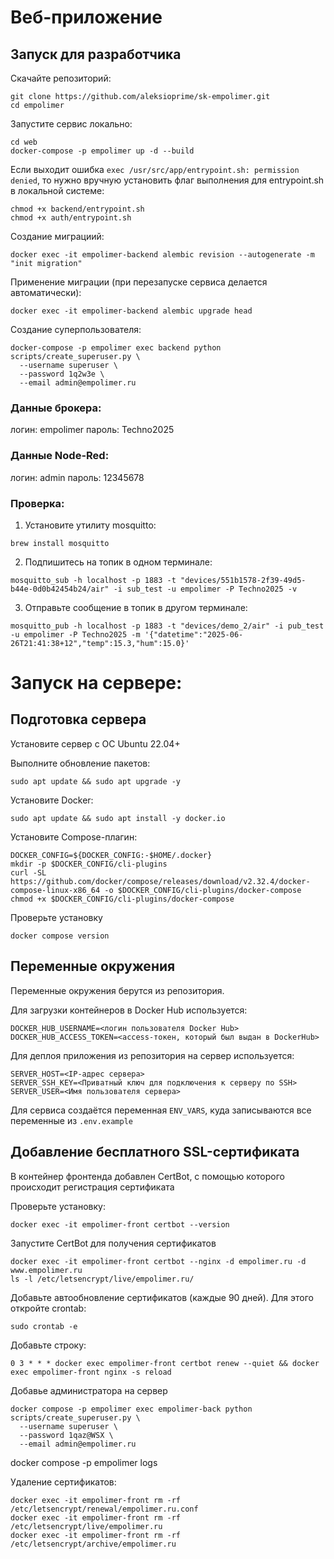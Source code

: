 # Веб-приложение

## Запуск для разработчика

Скачайте репозиторий:
```
git clone https://github.com/aleksioprime/sk-empolimer.git
cd empolimer
```

Запустите сервис локально:
```
cd web
docker-compose -p empolimer up -d --build
```

Если выходит ошибка `exec /usr/src/app/entrypoint.sh: permission denied`, то нужно вручную установить флаг выполнения для entrypoint.sh в локальной системе:
```
chmod +x backend/entrypoint.sh
chmod +x auth/entrypoint.sh
```

Создание миграциий:
```shell
docker exec -it empolimer-backend alembic revision --autogenerate -m "init migration"
```

Применение миграции (при перезапуске сервиса делается автоматически):
```shell
docker exec -it empolimer-backend alembic upgrade head
```

Создание суперпользователя:
```shell
docker-compose -p empolimer exec backend python scripts/create_superuser.py \
  --username superuser \
  --password 1q2w3e \
  --email admin@empolimer.ru
```

### Данные брокера:

логин: empolimer
пароль: Techno2025

### Данные Node-Red:

логин: admin
пароль: 12345678

### Проверка:

1. Установите утилиту mosquitto:

```
brew install mosquitto
```

2. Подпишитесь на топик в одном терминале:

```
mosquitto_sub -h localhost -p 1883 -t "devices/551b1578-2f39-49d5-b44e-0d0b42454b24/air" -i sub_test -u empolimer -P Techno2025 -v
```

3. Отправьте сообщение в топик в другом терминале:
```
mosquitto_pub -h localhost -p 1883 -t "devices/demo_2/air" -i pub_test -u empolimer -P Techno2025 -m '{"datetime":"2025-06-26T21:41:38+12","temp":15.3,"hum":15.0}'
```


# Запуск на сервере:

## Подготовка сервера

Установите сервер с ОС Ubuntu 22.04+

Выполните обновление пакетов:
```
sudo apt update && sudo apt upgrade -y
```

Установите Docker:
```
sudo apt update && sudo apt install -y docker.io
```

Установите Compose-плагин:
```
DOCKER_CONFIG=${DOCKER_CONFIG:-$HOME/.docker}
mkdir -p $DOCKER_CONFIG/cli-plugins
curl -SL https://github.com/docker/compose/releases/download/v2.32.4/docker-compose-linux-x86_64 -o $DOCKER_CONFIG/cli-plugins/docker-compose
chmod +x $DOCKER_CONFIG/cli-plugins/docker-compose
```

Проверьте установку
```
docker compose version
```

## Переменные окружения

Переменные окружения берутся из репозитория.

Для загрузки контейнеров в Docker Hub используется:
```
DOCKER_HUB_USERNAME=<логин пользователя Docker Hub>
DOCKER_HUB_ACCESS_TOKEN=<access-токен, который был выдан в DockerHub>
```

Для деплоя приложения из репозитория на сервер используется:
```
SERVER_HOST=<IP-адрес сервера>
SERVER_SSH_KEY=<Приватный ключ для подключения к серверу по SSH>
SERVER_USER=<Имя пользователя сервера>
```

Для сервиса создаётся переменная `ENV_VARS`, куда записываются все переменные из `.env.example`

## Добавление бесплатного SSL-сертификата

В контейнер фронтенда добавлен CertBot, с помощью которого происходит регистрация сертификата

Проверьте установку:
```
docker exec -it empolimer-front certbot --version
```

Запустите CertBot для получения сертификатов
```
docker exec -it empolimer-front certbot --nginx -d empolimer.ru -d www.empolimer.ru
ls -l /etc/letsencrypt/live/empolimer.ru/
```

Добавьте автообновление сертификатов (каждые 90 дней). Для этого откройте crontab:
```
sudo crontab -e
```

Добавьте строку:
```
0 3 * * * docker exec empolimer-front certbot renew --quiet && docker exec empolimer-front nginx -s reload
```

Добавье администратора на сервер

```
docker compose -p empolimer exec empolimer-back python scripts/create_superuser.py \
  --username superuser \
  --password 1qaz@WSX \
  --email admin@empolimer.ru
```

docker compose -p empolimer logs

Удаление сертификатов:
```
docker exec -it empolimer-front rm -rf /etc/letsencrypt/renewal/empolimer.ru.conf
docker exec -it empolimer-front rm -rf /etc/letsencrypt/live/empolimer.ru
docker exec -it empolimer-front rm -rf /etc/letsencrypt/archive/empolimer.ru
```